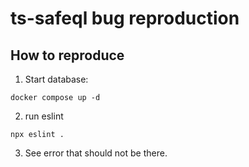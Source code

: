 # ts-safeql bug reproduction

## How to reproduce

1) Start database:
```
docker compose up -d
```

2) run eslint
```
npx eslint .
```

3) See error that should not be there.